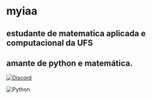 # myiaa 

## estudante de matematica aplicada e computacional da UFS
## amante de python e matemática.

[![Discord](https://img.shields.io/badge/Discord-7289DA?style=for-the-badge&logo=discord&logoColor=white)](https://discord.com/channels/@miaaaaaami/)

![Python](https://img.shields.io/badge/python-3670A0?style=for-the-badge&logo=python&logoColor=ffdd54)

